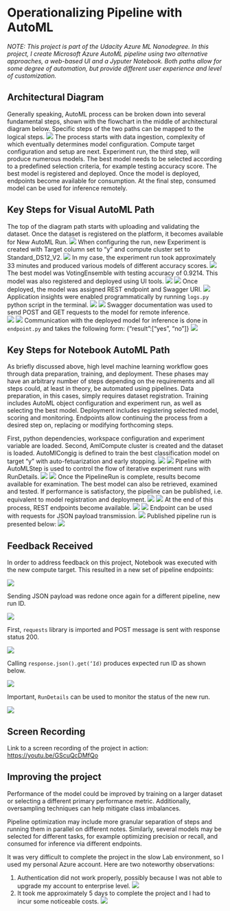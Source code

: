 # Operationalizing Pipeline with AutoML

*NOTE: This project is part of the Udacity Azure ML Nanodegree. In this project, I create Microsoft Azure AutoML pipeline using two alternative approaches, a web-based UI and a Jyputer Notebook. Both paths allow for some degree of automation, but provide different user experience and level of customization.*

## Architectural Diagram
Generally speaking, AutoML process can be broken down into several fundamental steps, shown with the flowchart in the middle of architectural diagram below. Specific steps of the two paths can be mapped to the logical steps.
![](https://github.com/allaccountstaken/automating_pipeline/blob/main/imgs/design.png)
The process starts with data ingestion, complexity of which eventually determines model configuration. Compute target configuration and setup are next. Experiment run, the third step, will produce numerous models. The best model needs to be selected according to a predefined selection criteria, for example testing accuracy score. The best model is registered and deployed. Once the model is deployed, endpoints become available for consumption. At the final step, consumed model can be used for inference remotely. 

## Key Steps for Visual AutoML Path
The top of the diagram path starts with uploading and validating the dataset. Once the dataset is registered on the platform, it becomes available for New AutoML Run. 
![](https://github.com/allaccountstaken/automating_pipeline/blob/main/imgs/2.1.png)
When configuring the run, new Experiment is created with Target column set to “y” and compute cluster set to Standard_DS12_V2. 
![](https://github.com/allaccountstaken/automating_pipeline/blob/main/imgs/2.2.png)
In my case, the experiment run took approximately 33 minutes and produced various models of different accuracy scores. 
![](https://github.com/allaccountstaken/automating_pipeline/blob/main/imgs/2.3.1.png)
The best model was VotingEnsemble with testing accuracy of 0.9214. This model was also registered and deployed using UI tools.
![](https://github.com/allaccountstaken/automating_pipeline/blob/main/imgs/2.3.2.png)
![](https://github.com/allaccountstaken/automating_pipeline/blob/main/imgs/2.3.3.png)
Once deployed, the model was assigned REST endpoint and Swagger URI. 
![](https://github.com/allaccountstaken/automating_pipeline/blob/main/imgs/3.1.png)
Application insights were enabled programmatically by running `logs.py` python script in the terminal. 
![](https://github.com/allaccountstaken/automating_pipeline/blob/main/imgs/4.1.png)
![](https://github.com/allaccountstaken/automating_pipeline/blob/main/imgs/4.2.png)
Swagger documentation was used to send POST and GET requests to the model for remote inference.  
![](https://github.com/allaccountstaken/automating_pipeline/blob/main/imgs/5.1.png)
![](https://github.com/allaccountstaken/automating_pipeline/blob/main/imgs/5.2.png)
Communication with the deployed model for inference is done in `endpoint.py` and takes the following form: {“result”:[“yes”, “no”]}
![](https://github.com/allaccountstaken/automating_pipeline/blob/main/imgs/6.1.png)

## Key Steps for Notebook AutoML Path
As briefly discussed above, high level machine learning workflow goes through data preparation, training, and deployment. These phases may have an arbitrary number of steps depending on the requirements and all steps could, at least in theory, be automated using pipelines. Data preparation, in this cases, simply requires dataset registration. Training includes AutoML object configuration and experiment run, as well as selecting the best model. Deployment includes registering selected model, scoring and monitoring. Endpoints allow continuing the process from a desired step on, replacing or modifying forthcoming steps.

First, python dependencies, workspace configuration and experiment variable are loaded. Second, AmlCompute cluster is created and the dataset is loaded. AutoMlCongig is defined to train the best classification model on target “y” with auto-fetuarization and early stopping. 
![](https://github.com/allaccountstaken/automating_pipeline/blob/main/imgs/create_pipeline.png)
![](https://github.com/allaccountstaken/automating_pipeline/blob/main/imgs/7.1.png)
Pipeline with AutoMLStep is used to control the flow of iterative experiment runs with RunDetails. 
![](https://github.com/allaccountstaken/automating_pipeline/blob/main/imgs/automlstep_results.png)
![](https://github.com/allaccountstaken/automating_pipeline/blob/main/imgs/pipeline_run.png)
Once the PipelineRun is complete, results become available for examination. The best model can also be retrieved, examined and tested. If performance is satisfactory, the pipeline can be published, i.e. equivalent to model registration and deployment. 
![](https://github.com/allaccountstaken/automating_pipeline/blob/main/imgs/7.4.png)
![](https://github.com/allaccountstaken/automating_pipeline/blob/main/imgs/7.5.1.png)
At the end of this process, REST endpoints become available. 
![](https://github.com/allaccountstaken/automating_pipeline/blob/main/imgs/7.2.png)
![](https://github.com/allaccountstaken/automating_pipeline/blob/main/imgs/7.3.png)
Endpoint can be used with requests for JSON payload transmission. 
![](https://github.com/allaccountstaken/automating_pipeline/blob/main/imgs/7.6.png)
Published pipeline run is presented below:
![](https://github.com/allaccountstaken/automating_pipeline/blob/main/imgs/7.5.2.png)

## Feedback Received
In order to address feedback on this project, Notebook was executed with the new compute target. This resulted in a new set of pipeline endpoints:

![](https://github.com/allaccountstaken/automating_pipeline/blob/main/imgs/new_endpoints.png)

Sending JSON payload was redone once again for a different pipeline, new run ID. 

![](https://github.com/allaccountstaken/automating_pipeline/blob/main/imgs/new_runid.png)

First, `requests` library is imported and POST message is sent with response status 200.

![](https://github.com/allaccountstaken/automating_pipeline/blob/main/imgs/new_JSON.png)

Calling `response.json().get(‘Id)` produces expected run ID as shown below.

![](https://github.com/allaccountstaken/automating_pipeline/blob/main/imgs/new_response.png)

Important, `RunDetails` can be used to monitor the status of the new run.

![](https://github.com/allaccountstaken/automating_pipeline/blob/main/imgs/new_rundetails.png)

## Screen Recording
Link to a screen recording of the project in action: https://youtu.be/GScuQcDMfQo

## Improving the project
Performance of the model could be improved by training on a larger dataset or selecting a different primary performance metric. Additionally, oversampling techniques can help mitigate class imbalances.

Pipeline optimization may include more granular separation of steps and running them in parallel on different notes. Similarly, several models may be selected for different tasks, for example optimizing precision or recall, and consumed for inference via different endpoints.  

It was very difficult to complete the project in the slow Lab environment, so I used my personal Azure account. Here are two noteworthy observations:
1.  Authentication did not work properly, possibly because I was not able to upgrade my account to enterprise level.
![](https://github.com/allaccountstaken/automating_pipeline/blob/main/imgs/1.1.png)
2.  It took me approximately 5 days to complete the project and I had to incur some noticeable costs.
![](https://github.com/allaccountstaken/automating_pipeline/blob/main/imgs/cost_analysis.png)
